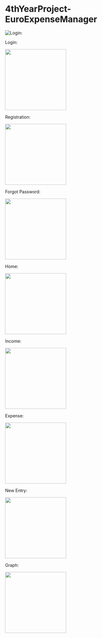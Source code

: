 # 4thYearProject-EuroExpenseManager

![Login: ](Login.jpg)

<p> Login: </p>
<img src = "Images/Login.jpg" width = 200>  

<p> Registration: </p>
<img src = "Images/reg.jpg" width = 200>

<p> Forgot Password: </p>
<img src = "Images/forgotpass.jpg" width = 200>

<p> Home: </p>
<img src = "Images/home.jpg" width = 200>

<p> Income: </p>
<img src = "Images/income.jpg" width = 200>

<p> Expense: </p>
<img src = "Images/expenses.jpg" width = 200>

<p> New Entry: </p>
<img src = "Images/new.jpg" width = 200>

<p> Graph: </p>
<img src = "Images/graph.jpg" width = 200>
